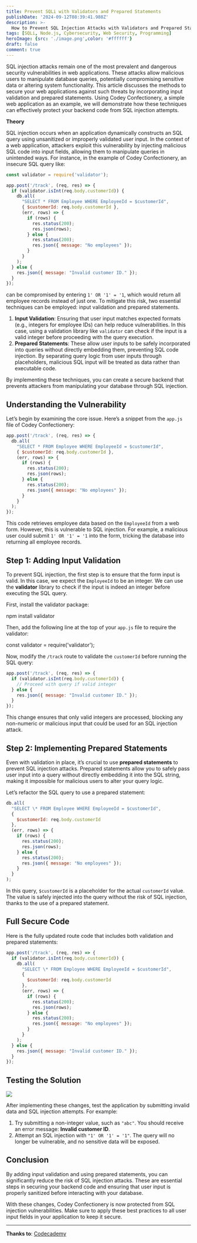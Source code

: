 ```yaml
---
title: Prevent SQLi with Validators and Prepared Statements
publishDate: '2024-09-12T08:39:41.988Z'
description: >-
  How to Prevent SQL Injection Attacks with Validators and Prepared Statements in Backend Code.
tags: [SQLi, Node.js, Cybersecurity, Web Security, Programming]
heroImage: {src: './image.png',color: '#ffffff'}
draft: false
comment: true
---
```

SQL injection attacks remain one of the most prevalent and dangerous security vulnerabilities in web applications. These attacks allow malicious users to manipulate database queries, potentially compromising sensitive data or altering system functionality. This article discusses the methods to secure your web applications against such threats by incorporating input validation and prepared statements. Using Codey Confectionery, a simple web application as an example, we will demonstrate how these techniques can effectively protect your backend code from SQL injection attempts.

**Theory**

SQL injection occurs when an application dynamically constructs an SQL query using unsanitized or improperly validated user input. In the context of a web application, attackers exploit this vulnerability by injecting malicious SQL code into input fields, allowing them to manipulate queries in unintended ways. For instance, in the example of Codey Confectionery, an insecure SQL query like:
```js
const validator = require('validator');

app.post('/track', (req, res) => {  
  if (validator.isInt(req.body.customerId)) {  
    db.all(  
      "SELECT * FROM Employee WHERE EmployeeId = $customerId",  
      { $customerId: req.body.customerId },  
      (err, rows) => {  
        if (rows) {  
          res.status(200);  
          res.json(rows);  
        } else {  
          res.status(200);  
          res.json({ message: "No employees" });  
        }  
      }  
    );  
  } else {  
    res.json({ message: "Invalid customer ID." });  
  }  
});
```
can be compromised by entering `1' OR '1' = '1`, which would return all employee records instead of just one. To mitigate this risk, two essential techniques can be employed: input validation and prepared statements.

1.  **Input Validation**: Ensuring that user input matches expected formats (e.g., integers for employee IDs) can help reduce vulnerabilities. In this case, using a validation library like `validator` can check if the input is a valid integer before proceeding with the query execution.
2.  **Prepared Statements**: These allow user inputs to be safely incorporated into queries without directly embedding them, preventing SQL code injection. By separating query logic from user inputs through placeholders, malicious SQL input will be treated as data rather than executable code.

By implementing these techniques, you can create a secure backend that prevents attackers from manipulating your database through SQL injection.

## Understanding the Vulnerability

Let’s begin by examining the core issue. Here’s a snippet from the `app.js` file of Codey Confectionery:
```js
app.post('/track', (req, res) => {  
  db.all(  
    "SELECT * FROM Employee WHERE EmployeeId = $customerId",  
    { $customerId: req.body.customerId },  
    (err, rows) => {  
      if (rows) {  
        res.status(200);  
        res.json(rows);  
      } else {  
        res.status(200);  
        res.json({ message: "No employees" });  
      }  
    }  
  );   
}); 
```
This code retrieves employee data based on the `EmployeeId` from a web form. However, this is vulnerable to SQL injection. For example, a malicious user could submit `1' OR '1' = '1` into the form, tricking the database into returning all employee records.

## Step 1: Adding Input Validation

To prevent SQL injection, the first step is to ensure that the form input is valid. In this case, we expect the `EmployeeId` to be an integer. We can use the **validator** library to check if the input is indeed an integer before executing the SQL query.

First, install the validator package:

npm install validator

Then, add the following line at the top of your `app.js` file to require the validator:

const validator = require('validator');

Now, modify the `/track` route to validate the `customerId` before running the SQL query:
```js
app.post('/track', (req, res) => {  
  if (validator.isInt(req.body.customerId)) {  
    // Proceed with query if valid integer  
  } else {  
    res.json({ message: "Invalid customer ID." });  
  }  
});
```
This change ensures that only valid integers are processed, blocking any non-numeric or malicious input that could be used for an SQL injection attack.

## Step 2: Implementing Prepared Statements

Even with validation in place, it’s crucial to use **prepared statements** to prevent SQL injection attacks. Prepared statements allow you to safely pass user input into a query without directly embedding it into the SQL string, making it impossible for malicious users to alter your query logic.

Let’s refactor the SQL query to use a prepared statement:
```js
db.all(  
  "SELECT \* FROM Employee WHERE EmployeeId = $customerId",  
  {  
    $customerId: req.body.customerId  
  },  
  (err, rows) => {  
    if (rows) {  
      res.status(200);  
      res.json(rows);  
    } else {  
      res.status(200);  
      res.json({ message: "No employees" });  
    }  
  }  
);
```
In this query, `$customerId` is a placeholder for the actual `customerId` value. The value is safely injected into the query without the risk of SQL injection, thanks to the use of a prepared statement.

## Full Secure Code

Here is the fully updated route code that includes both validation and prepared statements:
```js
app.post('/track', (req, res) => {  
  if (validator.isInt(req.body.customerId)) {  
    db.all(  
      "SELECT \* FROM Employee WHERE EmployeeId = $customerId",  
      {  
        $customerId: req.body.customerId  
      },  
      (err, rows) => {  
        if (rows) {  
          res.status(200);  
          res.json(rows);  
        } else {  
          res.status(200);  
          res.json({ message: "No employees" });  
        }  
      }  
    );  
  } else {  
    res.json({ message: "Invalid customer ID." });  
  }  
});
```
## Testing the Solution

![](https://cdn-images-1.medium.com/max/800/1*6qU6gNAHaJyKQRxU19_zsg.png)

After implementing these changes, test the application by submitting invalid data and SQL injection attempts. For example:

1.  Try submitting a non-integer value, such as `"abc"`. You should receive an error message: **Invalid customer ID**.
2.  Attempt an SQL injection with `"1' OR '1' = '1"`. The query will no longer be vulnerable, and no sensitive data will be exposed.

## Conclusion

By adding input validation and using prepared statements, you can significantly reduce the risk of SQL injection attacks. These are essential steps in securing your backend code and ensuring that user input is properly sanitized before interacting with your database.

With these changes, Codey Confectionery is now protected from SQL injection vulnerabilities. Make sure to apply these best practices to all user input fields in your application to keep it secure.

* * *

**Thanks to**: [Codecademy](https://www.codecademy.com/courses/defending-express-applications-from-sql-injection-xss-csrf-attacks/projects/codeys-confectionery-sql-injection)
